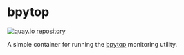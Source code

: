 # bpytop

[![quay.io repository](https://img.shields.io/badge/updated-2023--09--24-green)](https://quay.io/repository/miabbott/bpytop)

A simple container for running the [bpytop](https://github.com/aristocratos/bpytop) monitoring utility.